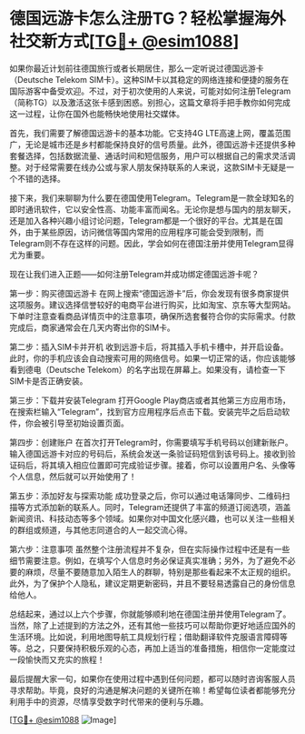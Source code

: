 # 德国远游卡怎么注册TG？轻松掌握海外社交新方式[[TG💪+ @esim1088](https://t.me/s/esim1088)]

如果你最近计划前往德国旅行或者长期居住，那么一定听说过德国远游卡（Deutsche Telekom SIM卡）。这种SIM卡以其稳定的网络连接和便捷的服务在国际游客中备受欢迎。不过，对于初次使用的人来说，可能对如何注册Telegram（简称TG）以及激活这张卡感到困惑。别担心，这篇文章将手把手教你如何完成这一过程，让你在国外也能畅快地使用社交媒体。

首先，我们需要了解德国远游卡的基本功能。它支持4G LTE高速上网，覆盖范围广，无论是城市还是乡村都能保持良好的信号质量。此外，德国远游卡还提供多种套餐选择，包括数据流量、通话时间和短信服务，用户可以根据自己的需求灵活调整。对于经常需要在线办公或与家人朋友保持联系的人来说，这款SIM卡无疑是一个不错的选择。

接下来，我们来聊聊为什么要在德国使用Telegram。Telegram是一款全球知名的即时通讯软件，它以安全性高、功能丰富而闻名。无论你是想与国内的朋友聊天，还是加入各种兴趣小组讨论问题，Telegram都是一个很好的平台。尤其是在国外，由于某些原因，访问微信等国内常用的应用程序可能会受到限制，而Telegram则不存在这样的问题。因此，学会如何在德国注册并使用Telegram显得尤为重要。

现在让我们进入正题——如何注册Telegram并成功绑定德国远游卡呢？

第一步：购买德国远游卡
在网上搜索“德国远游卡”后，你会发现有很多商家提供这项服务。建议选择信誉较好的电商平台进行购买，比如淘宝、京东等大型网站。下单时注意查看商品详情页中的注意事项，确保所选套餐符合你的实际需求。付款完成后，商家通常会在几天内寄出你的SIM卡。

第二步：插入SIM卡并开机
收到远游卡后，将其插入手机卡槽中，并开启设备。此时，你的手机应该会自动搜索可用的网络信号。如果一切正常的话，你应该能够看到德电（Deutsche Telekom）的名字出现在屏幕上。如果没有，请检查一下SIM卡是否正确安装。

第三步：下载并安装Telegram
打开Google Play商店或者其他第三方应用市场，在搜索栏输入“Telegram”，找到官方应用程序后点击下载。安装完毕之后启动软件，你会被引导至初始设置页面。

第四步：创建账户
在首次打开Telegram时，你需要填写手机号码以创建新账户。输入德国远游卡对应的号码后，系统会发送一条验证码短信到该号码上。接收到验证码后，将其填入相应位置即可完成验证步骤。接着，你可以设置用户名、头像等个人信息，然后就可以开始使用了！

第五步：添加好友与探索功能
成功登录之后，你可以通过电话簿同步、二维码扫描等方式添加新的联系人。同时，Telegram还提供了丰富的频道订阅选项，涵盖新闻资讯、科技动态等多个领域。如果你对中国文化感兴趣，也可以关注一些相关的群组或频道，与其他志同道合的人一起交流心得。

第六步：注意事项
虽然整个注册流程并不复杂，但在实际操作过程中还是有一些细节需要注意。例如，在填写个人信息时务必保证真实准确；另外，为了避免不必要的麻烦，尽量不要随意加入陌生人的群聊，特别是那些看起来不太正规的组织。此外，为了保护个人隐私，建议定期更新密码，并且不要轻易透露自己的身份信息给他人。

总结起来，通过以上六个步骤，你就能够顺利地在德国注册并使用Telegram了。当然，除了上述提到的方法之外，还有其他一些技巧可以帮助你更好地适应国外的生活环境。比如说，利用地图导航工具规划行程；借助翻译软件克服语言障碍等等。总之，只要保持积极乐观的心态，再加上适当的准备措施，相信你一定能度过一段愉快而又充实的旅程！

最后提醒大家一句，如果你在使用过程中遇到任何问题，都可以随时咨询客服人员寻求帮助。毕竟，良好的沟通是解决问题的关键所在嘛！希望每位读者都能够充分利用手中的资源，尽情享受数字时代带来的便利与乐趣。

[[TG💪+ @esim1088](https://t.me/s/esim1088) ![Image](https://i.postimg.cc/4NQfJmqS/Snipaste-2025-05-13-00-14-12.png)]